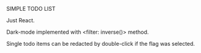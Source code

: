 SIMPLE TODO LIST

Just React. 

Dark-mode implemented with <filter: inverse()> method. 

Single todo items can be redacted by double-click if the flag was selected. 